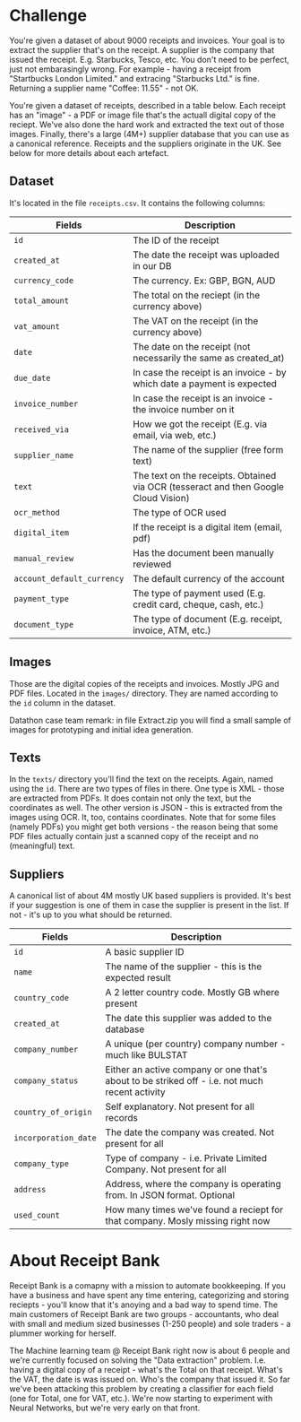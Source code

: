 # Challenge

You're given a dataset of about 9000 receipts and invoices. Your goal is to extract the supplier
that's on the receipt. A supplier is the company that issued the receipt. E.g. Starbucks, Tesco,
etc. You don't need to be perfect, just not embarasingly wrong. For example - having a receipt from
"Startbucks London Limited." and extracing "Starbucks Ltd." is fine. Returning a supplier name
"Coffee: 11.55" - not OK.

You're given a dataset of receipts, described in a table below. Each receipt has an "image" - a PDF
or image file that's the actuall digital copy of the reciept. We've also done the hard work and
extracted the text out of those images. Finally, there's a large (4M+) supplier database that you
can use as a canonical reference. Receipts and the suppliers originate in the UK. See below for more
details about each artefact.

## Dataset

It's located in the file `receipts.csv`. It contains the following columns:

| Fields                     | Description |
|----------------------------|-------------|
| `id`                       | The ID of the receipt |
| `created_at`               | The date the receipt was uploaded in our DB |
| `currency_code`            | The currency. Ex: GBP, BGN, AUD |
| `total_amount`             | The total on the reciept (in the currency above) |
| `vat_amount`               | The VAT on the receipt (in the currency above)  |
| `date`                     | The date on the receipt (not necessarily the same as created_at) |
| `due_date`                 | In case the receipt is an invoice - by which date a payment is expected |
| `invoice_number`           | In case the receipt is an invoice - the invoice number on it |
| `received_via`             | How we got the receipt (E.g. via email, via web, etc.) |
| `supplier_name`            | The name of the supplier (free form text) |
| `text`                     | The text on the receipts. Obtained via OCR (tesseract and then Google Cloud Vision) |
| `ocr_method`               | The type of OCR used |
| `digital_item`             | If the receipt is a digital item (email, pdf) |
| `manual_review`            | Has the document been manually reviewed |
| `account_default_currency` | The default currency of the account |
| `payment_type`             | The type of payment used (E.g. credit card, cheque, cash, etc.) |
| `document_type`            | The type of document (E.g. receipt, invoice, ATM, etc.) |

## Images

Those are the digital copies of the receipts and invoices. Mostly JPG and PDF files. Located in the
`images/` directory. They are named according to the `id` column in the dataset.

Datathon case team remark: in file Extract.zip you will find a small sample of images for prototyping and initial idea generation.

## Texts

In the `texts/` directory you'll find the text on the receipts. Again, named using the `id`. There
are two types of files in there. One type is XML - those are extracted from PDFs. It does
contain not only the text, but the coordinates as well. The other version is JSON - this is
extracted from the images using OCR. It, too, contains coordinates. Note that for some files (namely
PDFs) you might get both versions - the reason being that some PDF files actually contain just a
scanned copy of the receipt and no (meaningful) text.

## Suppliers

A canonical list of about 4M mostly UK based suppliers is provided. It's best if your suggestion is
one of them in case the supplier is present in the list. If not - it's up to you what should be
returned.

| Fields | Description |
|--------|-------------|
| `id`     | A basic supplier ID |
| `name`   | The name of the supplier - this is the expected result |
| `country_code` | A 2 letter country code. Mostly GB where present |
| `created_at` | The date this supplier was added to the database |
| `company_number` | A unique (per country) company number - much like BULSTAT |
| `company_status` | Either an active company or one that's about to be striked off - i.e. not much recent activity |
| `country_of_origin` | Self explanatory. Not present for all records |
| `incorporation_date` | The date the company was created. Not present for all |
| `company_type` | Type of company - i.e. Private Limited Company. Not present for all |
| `address` | Address, where the company is operating from. In JSON format. Optional |
| `used_count` | How many times we've found a reciept for that company. Mosly missing right now |

# About Receipt Bank

Receipt Bank is a comapny with a mission to automate bookkeeping. If you have a business and have
spent any time entering, categorizing and storing reciepts - you'll know that it's anoying and a bad
way to spend time. The main customers of Receipt Bank are two groups - accountants, who deal with
small and medium sized businesses (1-250 people) and sole traders - a plummer working for
herself.

The Machine learning team @ Receipt Bank right now is about 6 people and we're currently focused on
solving the "Data extraction" problem. I.e. having a digital copy of a receipt - what's the Total on
that receipt. What's the VAT, the date is was issued on. Who's the company that issued it. So far
we've been attacking this problem by creating a classifier for each field (one for Total, one for
VAT, etc.). We're now starting to experiment with Neural Networks, but we're very early on that
front.
